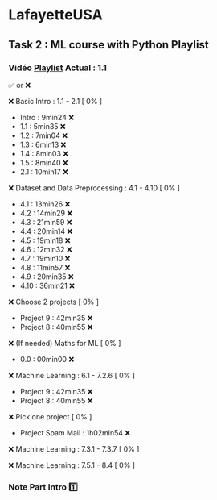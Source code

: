 # LafayetteUSA
## Task 2 : ML course with Python Playlist

### Vidéo [Playlist]([https://www.youtube.com/watch?v=r-uOLxNrNk8](https://fra01.safelinks.protection.outlook.com/?url=https%3A%2F%2Fwww.youtube.com%2Fwatch%3Fv%3DbY__YW-xknU%26list%3DPLfFghEzKVmjsNtIRwErklMAN8nJmebB0I&data=05%7C02%7Cvalentin.leroy1%40viacesi.fr%7Ce30694b1708e4c1752cd08dd4a151445%7C190ce420b15744aebc2f69563baa5a3b%7C1%7C0%7C638748176587807816%7CUnknown%7CTWFpbGZsb3d8eyJFbXB0eU1hcGkiOnRydWUsIlYiOiIwLjAuMDAwMCIsIlAiOiJXaW4zMiIsIkFOIjoiTWFpbCIsIldUIjoyfQ%3D%3D%7C0%7C%7C%7C&sdata=ELDTCLAGCmFw6BRZ4NIV8C8tkuJIwME012BABdfhIXc%3D&reserved=0))  Actual : **1.1**

✅ or ❌

❌ Basic Intro : 1.1 - 2.1 [ 0% ]
  - Intro : 9min24 ❌
  - 1.1 : 5min35 ❌
  - 1.2 : 7min04 ❌
  - 1.3 : 6min13 ❌
  - 1.4 : 8min03 ❌
  - 1.5 : 8min40 ❌
  - 2.1 : 10min17 ❌

❌ Dataset and Data Preprocessing : 4.1 - 4.10 [ 0% ]
  - 4.1 : 13min26 ❌
  - 4.2 : 14min29 ❌
  - 4.3 : 21min59 ❌
  - 4.4 : 20min14 ❌
  - 4.5 : 19min18 ❌
  - 4.6 : 12min32 ❌
  - 4.7 : 19min10 ❌
  - 4.8 : 11min57 ❌
  - 4.9 : 20min35 ❌
  - 4.10 : 36min21 ❌

❌ Choose 2 projects [ 0% ]
  - Project 9 : 42min35 ❌
  - Project 8 : 40min55 ❌

❌ (If needed) Maths for ML [ 0% ]
  - 0.0 : 00min00 ❌

❌ Machine Learning : 6.1 - 7.2.6 [ 0% ]
  - Project 9 : 42min35 ❌
  - Project 8 : 40min55 ❌

❌ Pick one project [ 0% ]
  - Project Spam Mail : 1h02min54 ❌

❌ Machine Learning : 7.3.1 - 7.3.7 [ 0% ]

❌ Machine Learning : 7.5.1 - 8.4 [ 0% ]

### Note Part Intro 1️⃣
